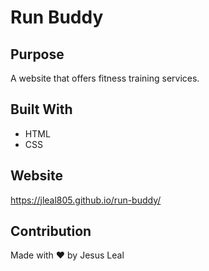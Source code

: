 # Run Buddy

## Purpose
A website that offers fitness training services.

## Built With
* HTML
* CSS

## Website
https://jleal805.github.io/run-buddy/

## Contribution
Made with ❤️ by Jesus Leal
